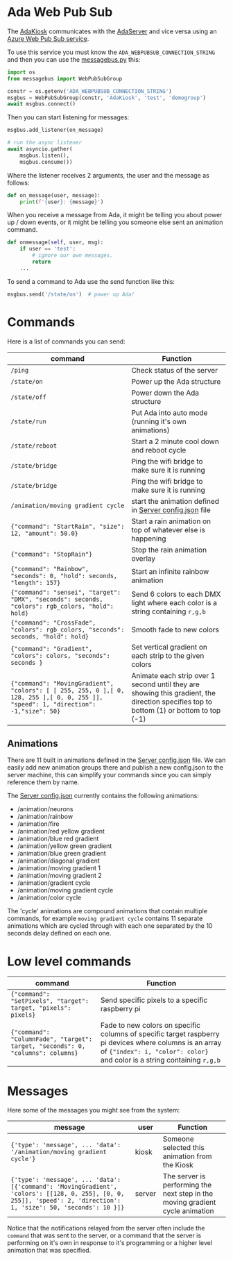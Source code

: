 # Ada Web Pub Sub

The [AdaKiosk](../AdaKiosk/readme.md) communicates with the [AdaServer](../Server/readme.md) and vice versa
using an [Azure Web Pub Sub service](https://azure.microsoft.com/en-us/services/web-pubsub/).

To use this service you must know the `ADA_WEBPUBSUB_CONNECTION_STRING` and then you can use the
[messagebus.py](../AdaServer/messagebus.py) this:

```python
import os
from messagebus import WebPubSubGroup

constr = os.getenv('ADA_WEBPUBSUB_CONNECTION_STRING')
msgbus = WebPubSubGroup(constr, 'AdaKiosk', 'test', 'demogroup')
await msgbus.connect()
```

Then you can start listening for messages:

```python
msgbus.add_listener(on_message)

# run the async listener
await asyncio.gather(
    msgbus.listen(),
    msgbus.consume())
```
Where the listener receives 2 arguments, the user and the message as follows:
```python
def on_message(user, message):
    print(f'{user}: {message}')
```

When you receive a message from Ada, it might be telling you about power up / down events,
or it might be telling you someone else sent an animation command.

```python
def onmessage(self, user, msg):
    if user == 'test':
        # ignore our own messages.
        return
    ...
```

To send a command to Ada use the send function like this:

```python
msgbus.send('/state/on')  # power up Ada!
```

# Commands

Here is a list of commands you can send:

| command      | Function |
|--------------|----------|
| `/ping`      | Check status of the server     |
| `/state/on`    | Power up the Ada structure     |
| `/state/off`   | Power down the Ada structure |
| `/state/run`   | Put Ada into auto mode (running it's own animations) |
| `/state/reboot` | Start a 2 minute cool down and reboot cycle |
| `/state/bridge` | Ping the wifi bridge to make sure it is running |
| `/state/bridge` | Ping the wifi bridge to make sure it is running |
| `/animation/moving gradient cycle` | start the animation defined in [Server config.json](../Server/config.json) file |
| `{"command": "StartRain", "size": 12, "amount": 50.0}` | Start a rain animation on top of whatever else is happening |
| `{"command": "StopRain"}` | Stop the rain animation overlay |
| `{"command": "Rainbow", "seconds": 0, "hold": seconds, "length": 157}` | Start an infinite rainbow animation |
| `{"command": "sensei", "target": "DMX", "seconds": seconds, "colors": rgb_colors, "hold": hold}` | Send 6 colors to each DMX light where each color is a string containing `r,g,b` |
| `{"command": "CrossFade", "colors": rgb_colors, "seconds": seconds, "hold": hold}` | Smooth fade to new colors |
| `{"command": "Gradient", "colors": colors, "seconds": seconds }` | Set vertical gradient on each strip to the given colors |
| `{"command": "MovingGradient", "colors": [ [ 255, 255, 0 ],[ 0, 128, 255 ],[ 0, 0, 255 ]], "speed": 1, "direction": -1,"size": 50}` | Animate each strip over 1 second until they are showing this gradient, the direction specifies top to bottom (1) or bottom to top (-1) |

## Animations

There are 11 built in animations defined in the [Server config.json](../Server/config.json) file.  We can easily add new animation groups there and publish a new config.json to the server machine, this
can simplify your commands since you can simply reference them by name.

The [Server config.json](../Server/config.json) currently contains the following animations:

- /animation/neurons
- /animation/rainbow
- /animation/fire
- /animation/red yellow gradient
- /animation/blue red gradient
- /animation/yellow green gradient
- /animation/blue green gradient
- /animation/diagonal gradient
- /animation/moving gradient 1
- /animation/moving gradient 2
- /animation/gradient cycle
- /animation/moving gradient cycle
- /animation/color cycle

The 'cycle' animations are compound animations that contain multiple commands, for example `moving gradient cycle`
contains 11 separate animations which are cycled through with each one separated by the 10 seconds delay defined on each one.

# Low level commands

| command      | Function |
|--------------|----------|
| `{"command": "SetPixels", "target": target, "pixels": pixels}` | Send specific pixels to a specific raspberry pi |
| `{"command": "ColumnFade", "target": target, "seconds": 0, "columns": columns}` | Fade to new colors on specific columns of specific target raspberry pi devices where columns is an array of `{"index": i, "color": color}` and color is a string containing `r,g,b` |


# Messages

Here some of the messages you might see from the system:


| message      | user   | Function |
|--------------|--------|----------|
| `{'type': 'message', ... 'data': '/animation/moving gradient cycle'}` | kiosk | Someone selected this animation from the Kiosk |
| `{'type': 'message', ... 'data': [{'command': 'MovingGradient', 'colors': [[128, 0, 255], [0, 0, 255]], 'speed': 2, 'direction': 1, 'size': 50, 'seconds': 10 }]}` | server | The server is performing the next step in the moving gradient cycle animation |


Notice that the notifications relayed from the server often include the `command` that was sent to the server, or
a command that the server is performing on it's own in response to it's programming or a higher level animation that
was specified.



